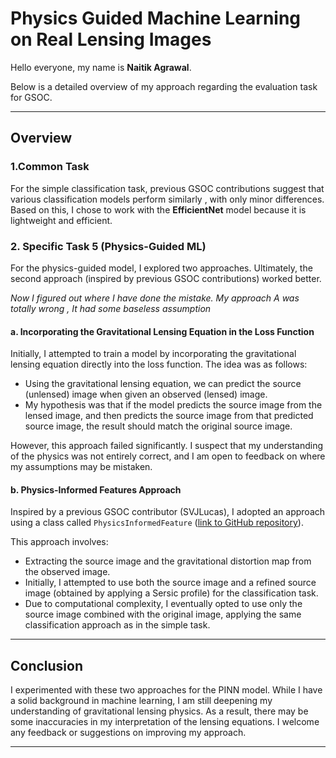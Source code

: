 # Physics Guided Machine Learning on Real Lensing Images

Hello everyone, my name is **Naitik Agrawal**.

Below is a detailed overview of my approach regarding the evaluation task for GSOC.

---

## Overview

### 1.Common Task
For the simple classification task, previous GSOC contributions suggest that various classification models perform similarly , with only minor differences. Based on this, I chose to work with the **EfficientNet** model because it is lightweight and efficient.

### 2. Specific Task 5 (Physics-Guided ML)
For the physics-guided model, I explored two approaches. Ultimately, the second approach (inspired by previous GSOC contributions) worked better.

*Now I figured out where I have done the mistake. My approach A was totally wrong , It had some baseless assumption*

#### a. Incorporating the Gravitational Lensing Equation in the Loss Function
Initially, I attempted to train a model by incorporating the gravitational lensing equation directly into the loss function. The idea was as follows:
- Using the gravitational lensing equation, we can predict the source (unlensed) image when given an observed (lensed) image.
- My hypothesis was that if the model predicts the source image from the lensed image, and then predicts the source image from that predicted source image, the result should match the original source image.

However, this approach failed significantly. I suspect that my understanding of the physics was not entirely correct, and I am open to feedback on where my assumptions may be mistaken.

#### b. Physics-Informed Features Approach
Inspired by a previous GSOC contributor (SVJLucas), I adopted an approach using a class called `PhysicsInformedFeature` ([link to GitHub repository](https://github.com/ML4SCI/DeepLense/blob/main/Physics_Informed_Transformers_For_Dark-Matter_Morphology_Lucas_Jose/Physics%20Informed%20Features%20For%20Dark%20Matter%20Morphology/examples/example.ipynb)). 

This approach involves:
- Extracting the source image and the gravitational distortion map from the observed image.
- Initially, I attempted to use both the source image and a refined source image (obtained by applying a Sersic profile) for the classification task.
- Due to computational complexity, I eventually opted to use only the source image combined with the original image, applying the same classification approach as in the simple task.

---

## Conclusion

I experimented with these two approaches for the PINN model. While I have a solid background in machine learning, I am still deepening my understanding of gravitational lensing physics. As a result, there may be some inaccuracies in my interpretation of the lensing equations. I welcome any feedback or suggestions on improving my approach.

---
